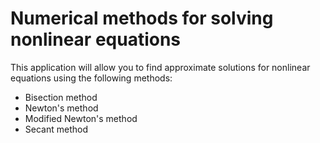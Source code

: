 # Numerical methods for solving nonlinear equations
This application will allow you to find approximate solutions for nonlinear equations using the following methods:
- Bisection method
- Newton's method
- Modified Newton's method
- Secant method
